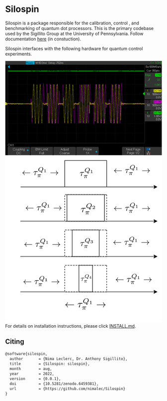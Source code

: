 # Silospin
Silospin is a package responsible for the calibration, control , and benchmarking of quantum dot processors. This is the primary codebase used by the Sigillito Group at the University of Pennsylvania. Follow documentation [here](https://nimalec.github.io/Silospin/qc/) (in constuction). 




Silospin interfaces with the following hardware for quantum control experiments.

![](https://github.com/nimalec/Silospin/blob/new_branch_6_5/images/waveform.png)
![](https://github.com/nimalec/Silospin/blob/new_branch_6_5/images/pulses.png)For details on installation instructions, please click [INSTALL.md](https://github.com/nimalec/Silospin/blob/main/INSTALL.md).  

## Citing
```
@software{silospin,
  author       = {Nima Leclerc, Dr. Anthony Sigillito},
  title        = {Silospin: silospin},
  month        = aug,
  year         = 2022,
  version      = {0.0.1},
  doi          = {10.5281/zenodo.6459381},
  url          = {https://github.com/nimalec/Silospin}
}
```
